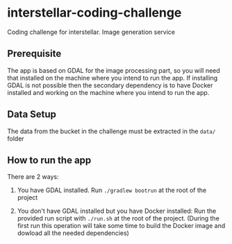 # interstellar-coding-challenge
Coding challenge for interstellar. Image generation service

## Prerequisite

The app is based on GDAL for the image processing part, so you will need that installed on the machine where you intend to run the app.
If installing GDAL is not possible then the secondary dependency is to have Docker installed and working on the machine where you intend to run the app.

## Data Setup

The data from the bucket in the challenge must be extracted in the `data/` folder

## How to run the app

There are 2 ways:

1. You have GDAL installed. Run `./gradlew bootrun` at the root of the project

2. You don't have GDAL installed but you have Docker installed: Run the provided run script with `./run.sh` at the root of the project. (During the first run this operation will take some time to build the Docker image and dowload all the needed dependencies)
